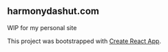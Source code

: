## harmonydashut.com

WIP for my personal site

This project was bootstrapped with [Create React App](https://github.com/facebookincubator/create-react-app).
